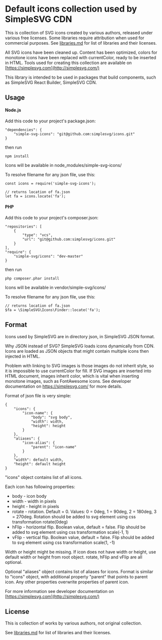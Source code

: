# Default icons collection used by SimpleSVG CDN

This is collection of SVG icons created by various authors, released under various free licenses. Some libraries require attribution when used for commercial purposes. See [libraries.md](./libraries.md) for list of libraries and their licenses.

All SVG icons have been cleaned up. Content has been optimized, colors for monotone icons have been replaced with currentColor, ready to be inserted in HTML. Tools used for creating this collection are available on [https://simplesvg.com](http://simplesvg.com/)

This library is intended to be used in packages that build components, such as SimpleSVG React Builder, SimpleSVG CDN.


## Usage

#### Node.js

Add this code to your project's package.json:

	"dependencies": {
		"simple-svg-icons": "git@github.com:simplesvg/icons.git"
	}


then run

	npm install

Icons will be available in node_modules/simple-svg-icons/

To resolve filename for any json file, use this:

    const icons = require('simple-svg-icons');
        
    // returns location of fa.json
    let fa = icons.locate('fa');



#### PHP

Add this code to your project's composer.json:

	"repositories": [
		{
			"type": "vcs", 
			"url": "git@github.com:simplesvg/icons.git"
		}
	],
	"require": {
		"simple-svg/icons": "dev-master"
	}

then run

	php composer.phar install

Icons will be available in vendor/simple-svg/icons/

To resolve filename for any json file, use this:

    // returns location of fa.json
    $fa = \SimpleSVG\Icons\Finder::locate('fa');



## Format

Icons used by SimpleSVG are in directory json, in SimpleSVG JSON format.

Why JSON instead of SVG? SimpleSVG loads icons dynamically from CDN. Icons are loaded as JSON objects that might contain multiple icons then injected in HTML.

Problem with linking to SVG images is those images do not inherit style, so it is impossible to use currentColor for fill. If SVG images are inserted into HTML document, images inherit color, which is vital when inserting monotone images, such as FontAwesome icons. See developer documentation on https://simplesvg.com/ for more details.

Format of json file is very simple:

	{
		"icons": {
			"icon-name": {
				"body": "svg body",
				"width": width,
				"height": height
			}
		},
		"aliases": {
			"icon-alias": {
				"parent": "icon-name"
			}
		},
		"width": default width,
		"height": default height
	}

"icons" object contains list of all icons.

Each icon has following properties:
* body - icon body
* width - width in pixels
* height - height in pixels
* rotate - rotation. Default = 0. Values: 0 = 0deg, 1 = 90deg, 2 = 180deg, 3 = 270deg. Rotation should be added to svg element using css transformation rotate(0deg)
* hFlip - horizontal flip. Boolean value, default = false. Flip should be added to svg element using css transformation scale(-1, 1)
* vFlip - vertical flip. Boolean value, default = false. Flip should be added to svg element using css transformation scale(1, -1)

Width or height might be missing. If icon does not have width or height, use default width or height from root object.
rotate, hFlip and vFlip are all optional.

Optional "aliases" object contains list of aliases for icons. Format is similar to "icons" object, with additional property "parent" that points to parent icon. Any other properties overwrite properties of parent icon.

For more information see developer documentation on [https://simplesvg.com](http://simplesvg.com/)


## License

This is collection of works by various authors, not original collection.

See [libraries.md](./libraries.md) for list of libraries and their licenses.

